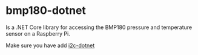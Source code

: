 # bmp180-dotnet

Is a .NET Core library for accessing the BMP180 pressure and temperature sensor on a Raspberry Pi. 

Make sure you have add [i2c-dotnet](https://github.com/garciaolais/i2c-dotnet)
